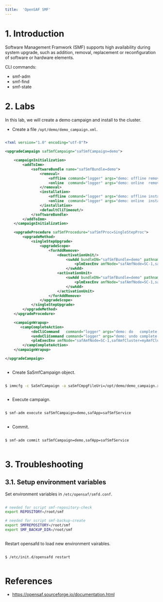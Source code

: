 ```yaml
---
title:  'OpenSAF SMF'
---
```



# 1. Introduction
Software Management Framwork (SMF) supports high availability during system upgrade, such as addition, removal, replacement or reconfiguration of software or hardware elements.

CLI commands:

- smf-adm
- smf-find
- smf-state

# 2. Labs
In this lab, we will create a demo campaign and install to the cluster.  

- Create a file `/opt/demo/demo_campaign.xml`.

```xml
  
<?xml version="1.0" encoding="utf-8"?>

<upgradeCampaign safSmfCampaign="safSmfCampaign=demo">

    <campaignInitialization>
        <addToImm>
            <softwareBundle name="safSmfBundle=demo">
                <removal>
                    <offline command="logger" args="demo: offline remove smf bundle" saSmfBundleRemoveOfflineScope="0"/>
                    <online  command="logger" args="demo: online  remove smf bundle"/>
                </removal>
                <installation>
                    <offline command="logger" args="demo: offline install smf bundle" saSmfBundleInstallOfflineScope="0"/>
                    <online  command="logger" args="demo: online  install smf bundle"/>
                </installation>
                <defaultCliTimeout/>
            </softwareBundle>
        </addToImm>
    </campaignInitialization>

    <upgradeProcedure safSmfProcedure="safSmfProc=SingleStepProc">
        <upgradeMethod>
            <singleStepUpgrade>
                <upgradeScope>
                    <forAddRemove>
                        <deactivationUnit/>
                            <swAdd bundleDN="safSmfBundle=demo" pathnamePrefix="/opt/demo">
                                <plmExecEnv amfNode="safAmfNode=SC-1,safAmfCluster=myAmfCluster"/>
                            </swAdd>
                        <activationUnit>
                            <swAdd bundleDN="safSmfBundle=demo" pathnamePrefix="/opt/demo">
                                <plmExecEnv amfNode="safAmfNode=SC-1,safAmfCluster=myAmfCluster"/>
                            </swAdd>
                        </activationUnit>
                    </forAddRemove>
                </upgradeScope>
            </singleStepUpgrade>
        </upgradeMethod>
    </upgradeProcedure>

    <campaignWrapup>
       <campCompleteAction>
			<doCliCommand   command="logger" args="demo: do   complete action"></doCliCommand>
			<undoCliCommand command="logger" args="demo: undo complete action"></undoCliCommand>
			<plmExecEnv amfNode="safAmfNode=SC-1,safAmfCluster=myAmfCluster"></plmExecEnv>
		</campCompleteAction>
    </campaignWrapup>

</upgradeCampaign>
  
```

- Create SaSmfCampaign object.
```sh
  
$ immcfg -c SaSmfCampaign -a saSmfCmpgFileUri=/opt/demo/demo_campaign.xml safSmfCampaign=demo,safApp=safSmfService
  
```

- Execute campaign.
```sh
  
$ smf-adm execute safSmfCampaign=demo,safApp=safSmfService
  
```

- Commit.
```sh
  
$ smf-adm commit safSmfCampaign=demo,safApp=safSmfService
  
```

# 3. Troubleshooting
## 3.1. Setup environment variables
Set environment variables in `/etc/opensaf/smfd.conf`.
```sh
  
# needed for script smf-repository-check
export REPOSITORY=/root/smf

# needed for script smf-backup-create
export SMFREPOSITORY=/root/smf
export SMF_BACKUP_DIR=/root/smf
  
```

Restart opensafd to load new environment vairables.
```sh
  
$ /etc/init.d/opensafd restart
  
```


# References
- https://opensaf.sourceforge.io/documentation.html